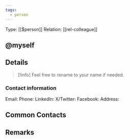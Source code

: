 ```yaml
---
tags:
  - person
---
```

Type: [[$person]]
Relation: [[rel-colleague]]

## @myself

## Details

>[!info] Feel free to rename to your name if needed.

### Contact information
Email: 
Phone: 
LinkedIn: 
X/Twitter: 
Facebook: 
Address: 

## Common Contacts



## Remarks
